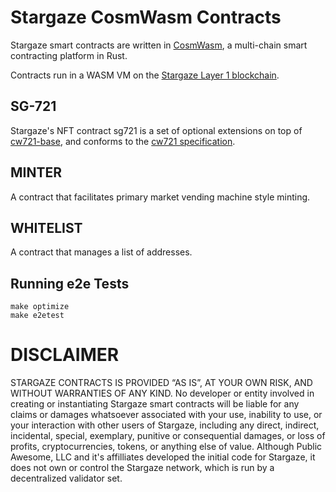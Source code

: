 # Stargaze CosmWasm Contracts

Stargaze smart contracts are written in [CosmWasm](https://cosmwasm.com), a multi-chain smart contracting platform in Rust.

Contracts run in a WASM VM on the [Stargaze Layer 1 blockchain](https://github.com/public-awesome/stargaze).

## SG-721

Stargaze's NFT contract sg721 is a set of optional extensions on top of [cw721-base](https://github.com/CosmWasm/cw-nfts/tree/main/contracts/cw721-base), and conforms to the [cw721 specification](https://github.com/CosmWasm/cw-nfts/tree/main/packages/cw721).

## MINTER

A contract that facilitates primary market vending machine style minting.

## WHITELIST

A contract that manages a list of addresses.

## Running e2e Tests
```
make optimize
make e2etest
```

# DISCLAIMER

STARGAZE CONTRACTS IS PROVIDED “AS IS”, AT YOUR OWN RISK, AND WITHOUT WARRANTIES OF ANY KIND. No developer or entity involved in creating or instantiating Stargaze smart contracts will be liable for any claims or damages whatsoever associated with your use, inability to use, or your interaction with other users of Stargaze, including any direct, indirect, incidental, special, exemplary, punitive or consequential damages, or loss of profits, cryptocurrencies, tokens, or anything else of value. Although Public Awesome, LLC and it's affilliates developed the initial code for Stargaze, it does not own or control the Stargaze network, which is run by a decentralized validator set.
